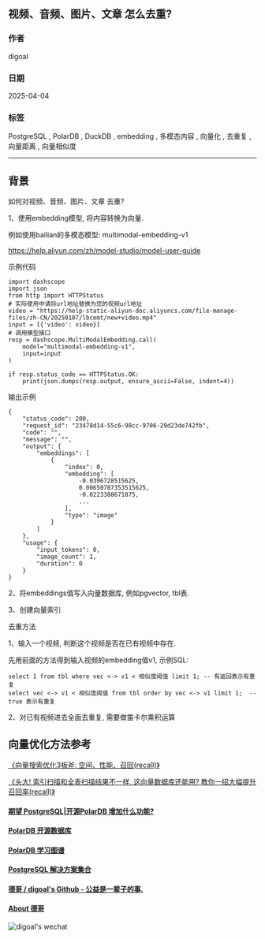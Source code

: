 ## 视频、音频、图片、文章 怎么去重?   
                      
### 作者                      
digoal                      
                      
### 日期                      
2025-04-04                     
                      
### 标签                      
PostgreSQL , PolarDB , DuckDB , embedding , 多模态内容 , 向量化 , 去重复 , 向量距离 , 向量相似度              
                      
----                      
                      
## 背景     
如何对视频、音频、图片、文章 去重?   
  
1、使用embedding模型, 将内容转换为向量.  
  
例如使用bailian的多模态模型: multimodal-embedding-v1  
  
https://help.aliyun.com/zh/model-studio/model-user-guide  
  
示例代码  
```  
import dashscope  
import json  
from http import HTTPStatus  
# 实际使用中请将url地址替换为您的视频url地址  
video = "https://help-static-aliyun-doc.aliyuncs.com/file-manage-files/zh-CN/20250107/lbcemt/new+video.mp4"  
input = [{'video': video}]  
# 调用模型接口  
resp = dashscope.MultiModalEmbedding.call(  
    model="multimodal-embedding-v1",  
    input=input  
)  
  
if resp.status_code == HTTPStatus.OK:  
    print(json.dumps(resp.output, ensure_ascii=False, indent=4))  
```  
  
输出示例  
```  
{  
    "status_code": 200,  
    "request_id": "23478d14-55c6-98cc-9706-29d23de742fb",  
    "code": "",  
    "message": "",  
    "output": {  
        "embeddings": [  
            {  
                "index": 0,  
                "embedding": [  
                    -0.0396728515625,  
                    0.00650787353515625,  
                    -0.0223388671875,  
                    ...  
                ],  
                "type": "image"  
            }  
        ]  
    },  
    "usage": {  
        "input_tokens": 0,  
        "image_count": 1,  
        "duration": 0  
    }  
}  
```  
  
2、将embeddings值写入向量数据库, 例如pgvector, tbl表.   
  
3、创建向量索引  
  
去重方法  
  
1、输入一个视频, 判断这个视频是否在已有视频中存在.  
  
先用前面的方法得到输入视频的embedding值v1, 示例SQL:  
```  
select 1 from tbl where vec <-> v1 < 相似度阈值 limit 1; -- 有返回表示有重复  
select vec <-> v1 < 相似度阈值 from tbl order by vec <-> v1 limit 1;  -- true 表示有重复    
```  
  
2、对已有视频进去全面去重复, 需要做笛卡尔乘积运算  
  
## 向量优化方法参考  
  
[《向量搜索优化3板斧: 空间、性能、召回(recall)》](../202405/20240506_03.md)    
  
[《头大! 索引扫描和全表扫描结果不一样, 这向量数据库还能用? 教你一招大幅提升召回率(recall)》](../202404/20240417_01.md)    
  
  
#### [期望 PostgreSQL|开源PolarDB 增加什么功能?](https://github.com/digoal/blog/issues/76 "269ac3d1c492e938c0191101c7238216")
  
  
#### [PolarDB 开源数据库](https://openpolardb.com/home "57258f76c37864c6e6d23383d05714ea")
  
  
#### [PolarDB 学习图谱](https://www.aliyun.com/database/openpolardb/activity "8642f60e04ed0c814bf9cb9677976bd4")
  
  
#### [PostgreSQL 解决方案集合](../201706/20170601_02.md "40cff096e9ed7122c512b35d8561d9c8")
  
  
#### [德哥 / digoal's Github - 公益是一辈子的事.](https://github.com/digoal/blog/blob/master/README.md "22709685feb7cab07d30f30387f0a9ae")
  
  
#### [About 德哥](https://github.com/digoal/blog/blob/master/me/readme.md "a37735981e7704886ffd590565582dd0")
  
  
![digoal's wechat](../pic/digoal_weixin.jpg "f7ad92eeba24523fd47a6e1a0e691b59")
  

